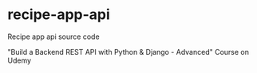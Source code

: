 # recipe-app-api
Recipe app api source code

"Build a Backend REST API with Python & Django - Advanced" Course on Udemy
